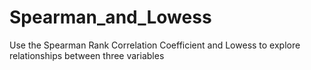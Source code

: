 # Spearman_and_Lowess
Use the Spearman Rank Correlation Coefficient and Lowess to explore relationships between three variables
